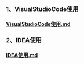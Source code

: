 ### 1、VisualStudioCode使用

#### [VisualStudioCode使用.md](guide/常用软件/VisualStudioCode使用.md)

### 2、IDEA使用

#### [IDEA使用.md](guide/常用软件/IDEA使用.md)
